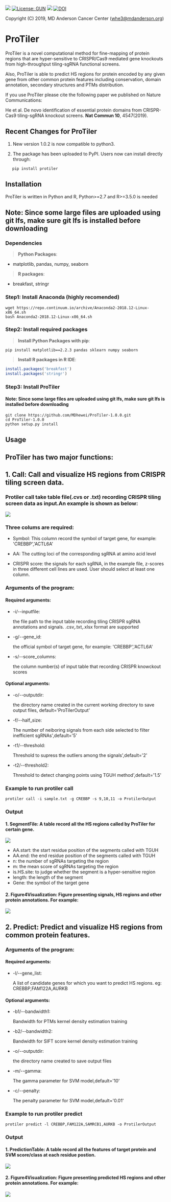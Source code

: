 [![](https://img.shields.io/badge/Pypi-v1.0.2-519dd9.svg)](https://pypi.org/project/protiler/)
[![License: GUN](https://img.shields.io/badge/License-GUN-yellow.svg)](https://github.com/MDhewei/ProTiler-1.0.0/blob/master/LISENCE.txt)
![](https://img.shields.io/badge/language-python,R-orange.svg)
[![DOI](https://zenodo.org/badge/DOI/10.1038/s41467-019-12489-8.svg)](https://doi.org/10.1038/s41467-019-12489-8)

Copyright (C) 2019, MD Anderson Cancer Center (whe3@mdanderson.org)


# ProTiler

ProTiler is a novel computational method for fine-mapping of protein regions that are hyper-sensitive to CRISPR/Cas9 mediated gene knockouts from high-throughput tiling-sgRNA functional screens. 

Also, ProTiler is able to predict HS regions for protein encoded by any given gene from other common protein features including conservation, domain annotation, secondary structures and PTMs distribution.

If you use ProTiler please cite the following paper we published on Nature Communications:

He et al. De novo identification of essential protein domains from CRISPR-Cas9 tiling-sgRNA knockout screens. **Nat Commun 10**, 4547(2019).


## Recent Changes for ProTiler

1) New version 1.0.2 is now compatible to python3.

2) The package has been uploaded to PyPI. Users now can install directly through:
```console
   pip install protiler
```


## Installation

ProTiler is written in Python and R, Python>=2.7 and R>=3.5.0 is needed
## Note: Since some large files are uploaded using git lfs, make sure git lfs is installed before downloading

### Dependencies
> **Python Packages**:
- matplotlib, pandas, numpy, seaborn

> **R packages**:
- breakfast,  stringr

### Step1: Install Anaconda (highly recomended)
```console
wget https://repo.continuum.io/archive/Anaconda2-2018.12-Linux-x86_64.sh 
bash Anaconda2-2018.12-Linux-x86_64.sh 
```

### Step2: Install required packages

> **Install Python Packages with pip**:
```console
pip install matplotlib==2.2.3 pandas sklearn numpy seaborn
```
> **Install R packages in R IDE**:
```r
install.packages('breakfast')
install.packages('stringr')
```

### Step3: Install ProTiler 
#### Note: Since some large files are uploaded using git lfs, make sure git lfs is installed before downloading

```console
git clone https://github.com/MDhewei/ProTiler-1.0.0.git
cd ProTiler-1.0.0
python setup.py install
```


## Usage 

## ProTiler has two major functions: 

## 1. Call: Call and visualize HS regions from CRISPR tiling screen data.


### Protiler call take table file(.cvs or .txt) recording CRISPR tiling screen data as input.An example is shown as below: 

![](ExampleFigures/InputTable.png)

### Three colums are required:

- Symbol: This column record the symbol of target gene, for example: 'CREBBP','ACTL6A' 

- AA:  The cutting loci of the corresponding sgRNA at amino acid level

- CRISPR score: the signals for each sgRNA, in the example file, z-scores in three different cell lines are used. User should select at least one column.


###  Arguments of the program:

#### Required arguments:

- -i/--inputfile: 
     
     the file path to the input table recording tiling CRISPR sgRNA annotations and signals. .csv,.txt,.xlsx format are supported 
 
 
- -g/--gene_id: 

     the official symbol of target gene, for example: 'CREBBP','ACTL6A'
 
 
- -s/--score_columns: 

     the column number(s) of input table that recording CRISPR knowckout scores
 
#### Optional arguments:

- -o/--outputdir: 

     the directory name created in the current working directory to save output files, default='ProTilerOutput'
     
- -f/--half_size: 

     The number of neiboring signals from each side selected to filter inefficient sgRNAs',default='5'

- -t1/--threshold: 

     Threshold to supress the outliers among the signals',default='2'

- -t2/--threshold2: 

     Threshold to detect changing points using TGUH method',default='1.5'


### Example to run protiler call

```console
protiler call -i sample.txt -g CREBBP -s 9,10,11 -o ProtilerOutput
```

### Output

#### 1. SegmentFile: A table record all the HS regions called by ProTiler for certain gene.
![](ExampleFigures/HS_CREBBP.png)

- AA.start: the start residue position of the segments called with TGUH
- AA.end: the end residue position of the segments called with TGUH
- n: the number of sgRNAs targeting the region
- m: the mean score of sgRNAs targeting the region
- is.HS.site: to judge whether the segment is a hyper-sensitive region
- length: the length of the segment
- Gene: the symbol of the target gene

#### 2. Figure4Visualization: Figure presenting signals, HS regions and other protein annotations. For example:

![](ExampleFigures/Segmentfigure_CREBBP.png)



## 2. Predict: Predict and visualize HS regions from common protein features.

###  Arguments of the program:

#### Required arguments:

- -l/--gene_list: 
     
     A list of candidate genes for which you want to predict HS regions. eg: CREBBP,FAM122A,AURKB
 
#### Optional arguments:

- -b1/--bandwidth1:

     Bandwidth for PTMs kernel density estimation training
 
 
- -b2/--bandwidth2:

     Bandwidth for SIFT score kernel density estimation training
 
 
- -o/--outputdir: 

     the directory name created to save output files
     
- -m/--gamma: 

     The gamma parameter for SVM model,default='10'


- -c/--penalty: 

     The penalty parameter for SVM model,default='0.01'


### Example to run protiler predict

```console
protiler predict -l CREBBP,FAM122A,SAMRCB1,AURKB -o ProtilerOutput
```

### Output

#### 1. PredictionTable: A table record all the features of target protein and SVM score/class at each residue postion.

![](ExampleFigures/FAM122A_predict.png)

#### 2. Figure4Visualization: Figure presenting predicted  HS regions and other protein annotations. For example:
![](ExampleFigures/PredictedHSregion_FAM122A.png)


